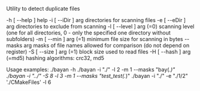   Utility to detect duplicate files
  
  -h [ --help ]            help
  -i [ --iDir ] arg        directories for scanning files
  -e [ --eDir ] arg        directories to exclude from scanning
  -l [ --level ] arg (=0)  scanning level (one for all directories, 0 - only 
                           the specified one directory without subfolders)
  -m [ --min ] arg (=1)    minimum file size for scanning in bytes
  --masks arg              masks of file names allowed for comparison (do not 
                           depend on register)
  -S [ --size ] arg (=1)   block size used to read files
  -H [ --hash ] arg (=md5) hashing algorithms: crc32, md5

Usage examples:
./bayan -h
./bayan -i "./" -l 2 -m 1 --masks "bay(.*)"
./bayan -i "../" -S 8 -l 3 -m 1 --masks "test_test(.*)"
./bayan -i "./" -e "./1/2" './CMakeFiles' -l 6